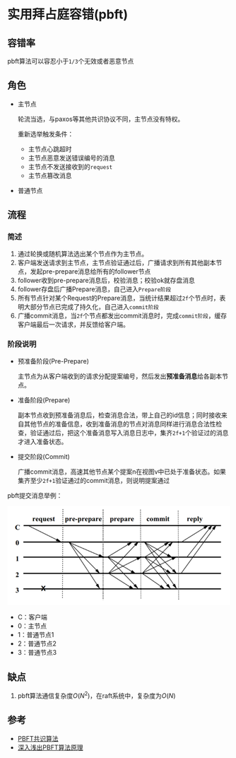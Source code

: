 # 实用拜占庭容错(pbft)



## 容错率

pbft算法可以容忍小于`1/3`个无效或者恶意节点



## 角色

- 主节点

  轮流当选，与paxos等其他共识协议不同，主节点没有特权。

  重新选举触发条件：

  - 主节点心跳超时
  - 主节点恶意发送错误编号的消息
  - 主节点不发送接收到的`request`
  - 主节点篡改消息

- 普通节点



## 流程

### 简述

1. 通过轮换或随机算法选出某个节点作为主节点。
2. 客户端发送请求到主节点，主节点验证通过后，广播请求到所有其他副本节点，发起pre-prepare消息给所有的follower节点
3. follower收到pre-prepare消息后，校验消息；校验ok就存盘消息
4. follower存盘后广播Prepare消息，自己进入`Prepare阶段`
5. 所有节点针对某个Request的Prepare消息，当统计结果超过`2f`个节点时，表明大部分节点已完成了持久化，自己进入`commit阶段`
6. 广播commit消息，当`2f`个节点都发出commit消息时，完成`commit阶段`，缓存客户端最后一次请求，并反馈给客户端。

### 阶段说明

- 预准备阶段(Pre-Prepare)

  主节点为从客户端收到的请求分配提案编号，然后发出**预准备消息**给各副本节点。

- 准备阶段(Prepare)

  副本节点收到预准备消息后，检查消息合法，带上自己的id信息；同时接收来自其他节点的准备信息，收到准备消息的节点对消息同样进行消息合法性检查，验证通过后，把这个准备消息写入消息日志中，集齐`2f+1`个验证过的消息才进入准备状态。

- 提交阶段(Commit)

  广播commit消息，高速其他节点某个提案n在视图v中已处于准备状态。如果集齐至少`2f+1`验证通过的commit消息，则说明提案通过

pbft提交消息举例：

![pbft](res/pbft.png)

- C：客户端
- 0：主节点
- 1：普通节点1
- 2：普通节点2
- 3：普通节点3



## 缺点

1. pbft算法通信复杂度$O(N^2)$，在raft系统中，复杂度为$O(N)$



## 参考

- [PBFT共识算法](https://www.jianshu.com/p/cf1010f39b84)
- [深入浅出PBFT算法原理](https://blog.csdn.net/jfkidear/article/details/81275974)


